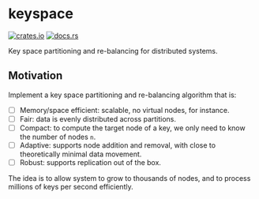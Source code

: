 # keyspace

[![crates.io](https://img.shields.io/crates/d/keyspace.svg)](https://crates.io/crates/keyspace)
[![docs.rs](https://docs.rs/keyspace/badge.svg)](https://docs.rs/keyspace)

Key space partitioning and re-balancing for distributed systems.

## Motivation

Implement a key space partitioning and re-balancing algorithm that is:

- [ ] Memory/space efficient: scalable, no virtual nodes, for instance.
- [ ] Fair: data is evenly distributed across partitions.
- [ ] Compact: to compute the target node of a key, we only need to know the number of nodes `n`.
- [ ] Adaptive: supports node addition and removal, with close to theoretically minimal data
  movement.
- [ ] Robust: supports replication out of the box.

The idea is to allow system to grow to thousands of nodes, and to process millions of keys per
second efficiently.
